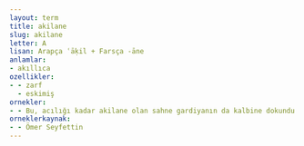 ```yaml
---
layout: term
title: akilane
slug: akilane
letter: A
lisan: Arapça ʿāḳil + Farsça -āne
anlamlar:
- akıllıca
ozellikler:
- - zarf
  - eskimiş
ornekler:
- - Bu, acılığı kadar akilane olan sahne gardiyanın da kalbine dokundu.
orneklerkaynak:
- - Ömer Seyfettin
---
```

